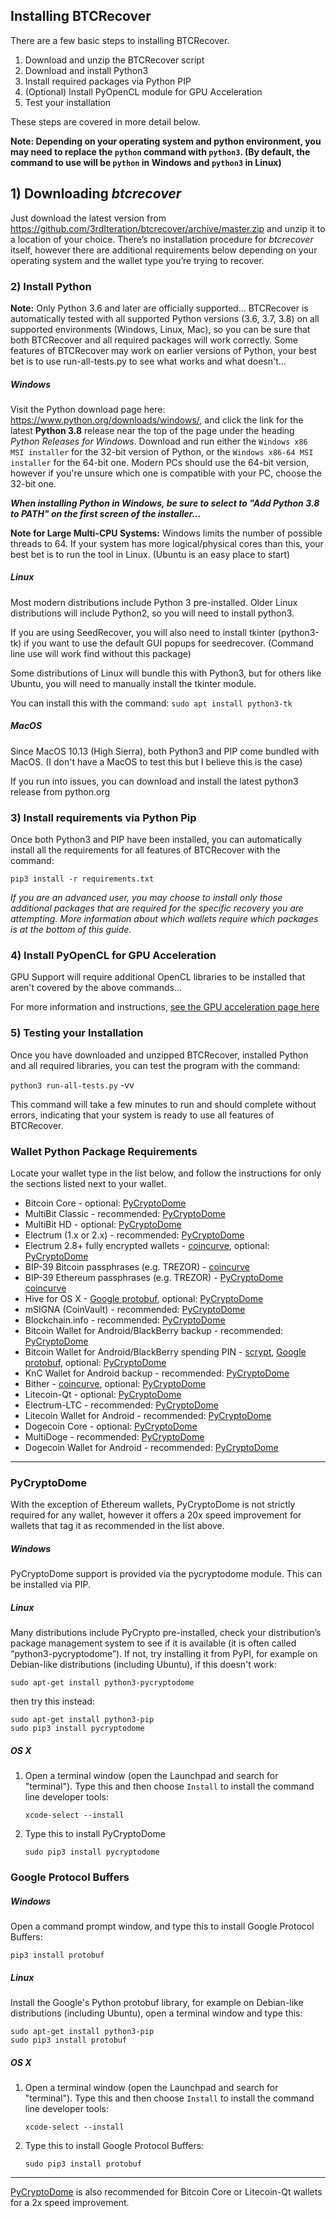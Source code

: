 ## Installing BTCRecover ##

There are a few basic steps to installing BTCRecover.

1) Download and unzip the BTCRecover script
2) Download and install Python3
3) Install required packages via Python PIP
4) (Optional) Install PyOpenCL module for GPU Acceleration
5) Test your installation

These steps are covered in more detail below.

**Note: Depending on your operating system and python environment, you may need to replace the `python` command with `python3`. (By default, the command to use will be `python` in Windows and `python3` in Linux)**

## 1) Downloading *btcrecover* ##

Just download the latest version from <https://github.com/3rdIteration/btcrecover/archive/master.zip> and unzip it to a location of your choice. There’s no installation procedure for *btcrecover* itself, however there are additional requirements below depending on your operating system and the wallet type you’re trying to recover.


### 2) Install Python ###

**Note:** Only Python 3.6 and later are officially supported... BTCRecover is automatically tested with all supported Python versions (3.6, 3.7, 3.8) on all supported environments (Windows, Linux, Mac), so you can be sure that both BTCRecover and all required packages will work correctly. Some features of BTCRecover may work on earlier versions of Python, your best bet is to use run-all-tests.py to see what works and what doesn't...

##### Windows #####

Visit the Python download page here: <https://www.python.org/downloads/windows/>, and click the link for the latest **Python 3.8** release near the top of the page under the heading *Python Releases for Windows*. Download and run either the `Windows x86 MSI installer` for the 32-bit version of Python, or the `Windows x86-64 MSI installer` for the 64-bit one. Modern PCs should use the 64-bit version, however if you're unsure which one is compatible with your PC, choose the 32-bit one.

_**When installing Python in Windows, be sure to select to "Add Python 3.8 to PATH" on the first screen of the installer...**_

**Note for Large Multi-CPU Systems:** Windows limits the number of possible threads to 64. If your system has more logical/physical cores than this, your best bet is to run the tool in Linux. (Ubuntu is an easy place to start)

##### Linux #####

Most modern distributions include Python 3 pre-installed. Older Linux distributions will include Python2, so you will need to install python3.

If you are using SeedRecover, you will also need to install tkinter (python3-tk) if you want to use the default GUI popups for seedrecover. (Command line use will work find without this package)

Some distributions of Linux will bundle this with Python3, but for others like Ubuntu, you will need to manually install the tkinter module.

You can install this with the command: `sudo apt install python3-tk`

##### MacOS #####

Since MacOS 10.13 (High Sierra), both Python3 and PIP come bundled with MacOS. (I don't have a MacOS to test this but I believe this is the case)

If you run into issues, you can download and install the latest python3 release from python.org

### 3) Install requirements via Python Pip ###

Once both Python3 and PIP have been installed, you can automatically install all the requirements for all features of BTCRecover with the command:

`pip3 install -r requirements.txt`

*If you are an advanced user, you may choose to install only those additional packages that are required for the specific recovery you are attempting. More information about which wallets require which packages is at the bottom of this guide.*

### 4) Install PyOpenCL for GPU Acceleration ###

GPU Support will require additional OpenCL libraries to be installed that aren't covered by the above commands... 

For more information and instructions, [see the GPU acceleration page here](./GPU_Acceleration.md)

### 5) Testing your Installation ###

Once you have downloaded and unzipped BTCRecover, installed Python and all required libraries, you can test the program with the command:

`python3 run-all-tests.py` -vv

This command will take a few minutes to run and should complete without errors, indicating that your system is ready to use all features of BTCRecover.


### Wallet Python Package Requirements ###

Locate your wallet type in the list below, and follow the instructions for only the sections listed next to your wallet.

 * Bitcoin Core - optional: [PyCryptoDome](#pycryptodome)
 * MultiBit Classic - recommended: [PyCryptoDome](#pycryptodome)
 * MultiBit HD - optional: [PyCryptoDome](#pycryptodome)
 * Electrum (1.x or 2.x) - recommended: [PyCryptoDome](#pycryptodome)
 * Electrum 2.8+ fully encrypted wallets - [coincurve](Seedrecover_Quick_Start_Guide.md#installation), optional: [PyCryptoDome](#pycryptodome)
 * BIP-39 Bitcoin passphrases (e.g. TREZOR) - [coincurve](Seedrecover_Quick_Start_Guide.md#installation)
 * BIP-39 Ethereum passphrases (e.g. TREZOR) - [PyCryptoDome](#pycryptodome) [coincurve](Seedrecover_Quick_Start_Guide.md#installation)
 * Hive for OS X - [Google protobuf](#google-protocol-buffers), optional: [PyCryptoDome](#pycryptodome)
 * mSIGNA (CoinVault) - recommended: [PyCryptoDome](#pycryptodome)
 * Blockchain.info - recommended: [PyCryptoDome](#pycryptodome)
 * Bitcoin Wallet for Android/BlackBerry backup - recommended: [PyCryptoDome](#pycryptodome)
 * Bitcoin Wallet for Android/BlackBerry spending PIN - [scrypt](#scrypt), [Google protobuf](#google-protocol-buffers), optional: [PyCryptoDome](#pycryptodome)
 * KnC Wallet for Android backup - recommended: [PyCryptoDome](#pycryptodome)
 * Bither - [coincurve](Seedrecover_Quick_Start_Guide.md#installation), optional: [PyCryptoDome](#pycryptodome)
 * Litecoin-Qt -  optional: [PyCryptoDome](#pycryptodome)
 * Electrum-LTC - recommended: [PyCryptoDome](#pycryptodome)
 * Litecoin Wallet for Android - recommended: [PyCryptoDome](#pycryptodome)
 * Dogecoin Core -  optional: [PyCryptoDome](#pycryptodome)
 * MultiDoge - recommended: [PyCryptoDome](#pycryptodome)
 * Dogecoin Wallet for Android - recommended: [PyCryptoDome](#pycryptodome)


----------

### PyCryptoDome ###

With the exception of Ethereum wallets, PyCryptoDome is not strictly required for any wallet, however it offers a 20x speed improvement for wallets that tag it as recommended in the list above.

##### Windows #####

PyCryptoDome support is provided via the pycryptodome module. This can be installed via PIP.

##### Linux #####

Many distributions include PyCrypto pre-installed, check your distribution’s package management system to see if it is available (it is often called “python3-pycryptodome”). If not, try installing it from PyPI, for example on Debian-like distributions (including Ubuntu), if this doesn't work:

    sudo apt-get install python3-pycryptodome

then try this instead:

    sudo apt-get install python3-pip
    sudo pip3 install pycryptodome

##### OS X #####

 1. Open a terminal window (open the Launchpad and search for "terminal"). Type this and then choose `Install` to install the command line developer tools:

        xcode-select --install

 2. Type this to install PyCryptoDome

        sudo pip3 install pycryptodome


### Google Protocol Buffers ###

##### Windows #####

Open a command prompt window, and type this to install Google Protocol Buffers:

    pip3 install protobuf

##### Linux #####

Install the Google's Python protobuf library, for example on Debian-like distributions (including Ubuntu), open a terminal window and type this:

    sudo apt-get install python3-pip
    sudo pip3 install protobuf

##### OS X #####

 1. Open a terminal window (open the Launchpad and search for "terminal"). Type this and then choose `Install` to install the command line developer tools:

        xcode-select --install

 2. Type this to install Google Protocol Buffers:

        sudo pip3 install protobuf

----------


[PyCryptoDome](#pycryptodome) is also recommended for Bitcoin Core or Litecoin-Qt wallets for a 2x speed improvement.
